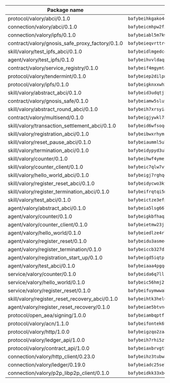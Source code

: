 | Package name                                                  | Package hash                                                  |
| ------------------------------------------------------------- | ------------------------------------------------------------- |
| protocol/valory/abci/0.1.0                                    | `bafybeihkgako44fzgurcv4hgbems4ptdtosae4lopnnr75eczb6kx3x2lm` |
| connection/valory/abci/0.1.0                                  | `bafybeicmhpw2f5c3vds6lwlv2q4fa5nd6zonnvgdretrwfly7ylpiofdqq` |
| connection/valory/ipfs/0.1.0                                  | `bafybeiabl5m7kwrbn2onwqz2kicrwq6p4avvbwm4shmtr2ltwpfdeu47rm` |
| contract/valory/gnosis_safe_proxy_factory/0.1.0               | `bafybeieqvrttr6fiidrzab5t2toyewixqg7oayvdo64sidi33ouro5ixdu` |
| skill/valory/test_ipfs_abci/0.1.0                             | `bafybeidlmgedc4pdyvf67der6qx3drw3qlohmcxevzpla4u6s5uvzflmwy` |
| agent/valory/test_ipfs/0.1.0                                  | `bafybeihvvldaqptfe3shspzlef2xrelu45e2jwwlvh6wmthafs7uwm6ucq` |
| contract/valory/service_registry/0.1.0                        | `bafybeif4mgymtachjdhyzemxp7oj2i7itusjvrsxw7cheuvhtypizutu5e` |
| protocol/valory/tendermint/0.1.0                              | `bafybeiep2dilpmu3je4z2kq7yc7l6n7ax5knwfax2ufvmnflt3uj2wrbju` |
| protocol/valory/ipfs/0.1.0                                    | `bafybeigknxxwh2xts7ijbacils4a4cgq7jhcdvwahshbw22zw5hnncsfla` |
| skill/valory/abstract_abci/0.1.0                              | `bafybeid3udqtjtl4txht2z3tm3z3mr2nqtoddtno3u3urxjqjbbpqeelli` |
| contract/valory/gnosis_safe/0.1.0                             | `bafybeiamw5sluyueflxsvzukmayctl3ijc76fx5twstwnc7ons6lw2goa4` |
| skill/valory/abstract_round_abci/0.1.0                        | `bafybeih7xrsyiaqsei3yp27hps2kuucdm3zctmletbydhbetv2zgal2pyy` |
| contract/valory/multisend/0.1.0                               | `bafybeigjywkl7hydjsrkogob3xebj2ifhqwmfhhxoeyrndzhhxi5u6amey` |
| skill/valory/transaction_settlement_abci/0.1.0                | `bafybeid6wfsoqe7ae4sioj5wfhlslubzvvaq7lefol7sucuxtgrh77e7hy` |
| skill/valory/registration_abci/0.1.0                          | `bafybeibwxrhymrswfy4g4whf73ozuc4xicztacoyod7g4rviwu2pacb7l4` |
| skill/valory/reset_pause_abci/0.1.0                           | `bafybeiaumml5u7lengrai5agezgpmuz2liieqlu2ydqvnfb62tyeiwpynm` |
| skill/valory/termination_abci/0.1.0                           | `bafybeidypyd3uhdh3mpoiap3zrufvkv26atp5wfqcubhoxbba2xg23vavu` |
| skill/valory/counter/0.1.0                                    | `bafybeihwf4ymejsriovlv3qqwyf3bkjifsb4ssaogwdgvs37dbwltoj27u` |
| skill/valory/counter_client/0.1.0                             | `bafybeic7qlw7vyovllmu35rb3cag4afduemo6ulr7sfkxtwtrjhlb2a5cq` |
| skill/valory/hello_world_abci/0.1.0                           | `bafybeigj7rghqdldlvq7zhy3j4opm4etpfmjrigivx7iyutwa6lyiftrsu` |
| skill/valory/register_reset_abci/0.1.0                        | `bafybeidycwo3kyowd66bvrekgqp4bb4im5s7gwx742rlboioyfzwsbyf3q` |
| skill/valory/register_termination_abci/0.1.0                  | `bafybeifrqtqi5m7lb5v6e3ejdzzcodsbx6wswch2iqbsxaavsxlzkoya5e` |
| skill/valory/test_abci/0.1.0                                  | `bafybeictze3efpue6a7l5o6blrynrfxfcj5kdleev5bbtfyjol55pcs73u` |
| agent/valory/abstract_abci/0.1.0                              | `bafybeia5lsg66ljrn624l4wziswuqu4j4uiygtjwsypksdm3tgyqawkepu` |
| agent/valory/counter/0.1.0                                    | `bafybeigkbfhaq3xjahe67lnpgr4cjg56wqrrntfbnmthwt7yrjedphirrq` |
| agent/valory/counter_client/0.1.0                             | `bafybeietmw23jsfhwehuuzomutpxkydylfr7cynmpqrzcxmae2r62lst6e` |
| agent/valory/hello_world/0.1.0                                | `bafybeiedlze4rljqy43vlnnatoe6e2pestqqos7bgm3tliz4snuee3jh7y` |
| agent/valory/register_reset/0.1.0                             | `bafybeidu3asmeephrkw6sulb5vpt7dnxmzdn5i56ymckk3staxjtnjbhqy` |
| agent/valory/register_termination/0.1.0                       | `bafybeiccb327di5iq4xho3mirflqmwjdulxscb4hd74dszzw2zb3kxjm5i` |
| agent/valory/registration_start_up/0.1.0                      | `bafybeigd5iqtpjnrpn2hvzt3up6u4kx56q3bodtlhedxopdhcslbw423aa` |
| agent/valory/test_abci/0.1.0                                  | `bafybeiaaa4pgqgcjbmkthv4273h77vrnoc5gpxkadpqgrfpwki6r7jkpwe` |
| service/valory/counter/0.1.0                                  | `bafybeida6q7llzrv4roelu5liyytn3hgqsnfjmzkb3znlihw2kdxzhedqi` |
| service/valory/hello_world/0.1.0                              | `bafybeic56hmj2fnm2twbcczsqbsse7qfko7rifkmomk5od2sggc3uky6ii` |
| service/valory/register_reset/0.1.0                           | `bafybeifuymwwabodruwzxqatuxee72l5rivavl2jqykql4j7i2kmtxameq` |
| skill/valory/register_reset_recovery_abci/0.1.0               | `bafybeihtk3hel6ocj73me7d35n2pimxkga36samgrpe5q6emvecz2pudee` |
| agent/valory/register_reset_recovery/0.1.0                    | `bafybeiae5btvngc62g77oy6ub3htqxgysksqo2htyqcipp6szjxzqkcwl4` |
| protocol/open_aea/signing/1.0.0                               | `bafybeiambqptflge33eemdhis2whik67hjplfnqwieoa6wblzlaf7vuo44` |
| protocol/valory/acn/1.1.0                                     | `bafybeifontek6tvaecatoauiule3j3id6xoktpjubvuqi3h2jkzqg7zh7a` |
| protocol/valory/http/1.0.0                                    | `bafybeigzqo2zaakcjtzzsm6dh4x73v72xg6ctk6muyp5uq5ueb7y34fbxy` |
| protocol/valory/ledger_api/1.0.0                              | `bafybeih7rhi5zvfvwakx5ifgxsz2cfipeecsh7bm3gnudjxtvhrygpcftq` |
| protocol/valory/contract_api/1.0.0                            | `bafybeiaxbrvgtbdrh4lslskuxyp4awyr4whcx3nqq5yrr6vimzsxg5dy64` |
| connection/valory/http_client/0.23.0                          | `bafybeihz3tubwado7j3wlivndzzuj3c6fdsp4ra5r3nqixn3ufawzo3wii` |
| connection/valory/ledger/0.19.0                               | `bafybeiadc25se7dgnn4mufztwpzdono4xsfs45qknzdqyi3gckn6ccuv44` |
| connection/valory/p2p_libp2p_client/0.1.0                     | `bafybeidkk33xbga54szmitk6uwsi3ef56hbbdbuasltqtiyki34hgfpnxa` |
